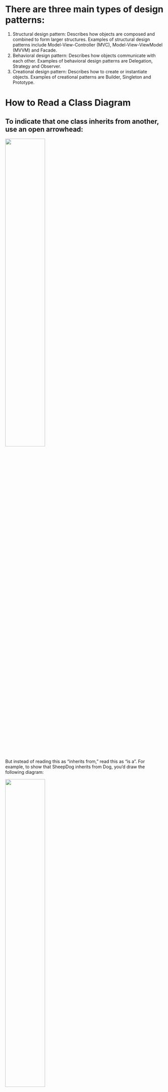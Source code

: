 # There are three main types of design patterns:
1. Structural design pattern: Describes how objects are composed and combined to form larger structures. Examples of structural design patterns include Model-View-Controller (MVC), Model-View-ViewModel (MVVM) and Facade.
2. Behavioral design pattern: Describes how objects communicate with each other. Examples of behavioral design patterns are Delegation, Strategy and Observer.
3. Creational design pattern: Describes how to create or instantiate objects. Examples of creational patterns are Builder, Singleton and Prototype.

# How to Read a Class Diagram

## To indicate that one class inherits from another, use an open arrowhead:
<img src="assets/inheritance.tiff" width="50%" />

But instead of reading this as “inherits from,” read this as “is a”. For example, to show
that SheepDog inherits from Dog, you’d draw the following diagram:

<img src="assets/inheritance2.tiff" width="50%" />

You would read this, from bottom to top, as “SheepDog is a Dog.”

## Use a plain arrowhead to indicate a property, which is known as an association in UML terms:

<img src="assets/property.tiff" width="50%" />

- Class diagrams can be written from bottom to top, from left to right, or in any other
orientation you’d like. Regardless of the orientation you choose, the direction of the
arrows define the meaning: Inheritance arrows always point at the superclass, and
property arrows always point at the property class.

- You should read a property arrow as “has a.” For example, if a Farmer has a Dog, you’d draw this:

<img src="assets/property2.tiff" width="50%" />

- You can indicate one-to-many relationships by specifying a range next to the arrowhead. For example, you can denote a Farmer has one or more Dogs like this:
<img src="assets/property3.tiff" width="50%" />

- You should always use the singular form of the class name in class diagrams, even if you’re conveying a one-to-many relationship. In this case, you should write Dog, not Dogs.
- You can use as many arrows and boxes as you need in a single class diagram. For example, here’s how you’d denote a Farmer has a SheepDog that’s a Dog:

<img src="assets/shape1.tiff" width="50%" />

## You also use a box to indicate a protocol. In order to distinguish it from a class, however, you need to write <<protocol>> before its name.

<img src="assets/protocol.tiff" width="50%" />

- Use an open arrowhead with a dashed line to indicate a class implements a protocol:

<img src="assets/protocol1.tiff" width="50%" />

- You may either read this as “implements” or “conforms to.” For example, you’d indicate Farmer conforms to PetOwning like this: Use :

<img src="assets/protocol3.tiff" width="50%" />

## Use a plain arrowhead with a dashed line to indicate “uses,” which is called a “dependency” in UML terms:
<img src="assets/dependcy.tiff" width="50%" />

UML is intentionally vague about what a “dependency” is. Consequently, whenever you
use a dependency arrow, you usually should annotate its purpose. For example, you can
use a dependency arrow to indicate the following things:
• A weak property or delegate.
• An object that’s passed into a method as a parameter, but not held as a property.
• A loose coupling or callback, such as an IBAction from a view to a controller.
Here’s how you’d indicate that Dog delegates to a PetOwning object:

<img src="assets/shape2.tiff" width="50%" />

<img src="assets/shape3.tiff" width="50%" />
